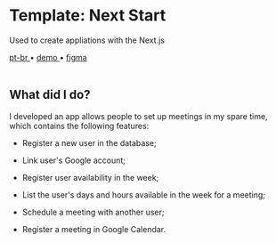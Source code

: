 <div valing="top">
  <h1>Template: <span>Next Start</span></h1>
  <p>Used to create appliations with the Next.js</p>
  <nav>
    <div id="repository-buttons"/>
    <a class="navigation-link disabled" href="https://github.com/L-Marcel/ignite-06-reactjs-2022-ignite-call/blob/main/README.md" target="__blank__">
      pt-br
    </a>
    <span class="disabled">•</span>
    <a class="navigation-link" href="https://ignite-06-reactjs-2022-ignite-call.vercel.app/" target="__blank__">
      demo
    </a>
    <span>•</span>
    <a class="navigation-link" href="https://www.figma.com/file/69Xmjd50wGzTh0Fsfwa2Ff/Ignite-Call-(Copy)?node-id=0%3A1&t=vtsM0NVR7HbxfoF4-1" target="__blank__">
      figma
    </a>
  </nav>
</div>

<br/>

<div id="grid">
  <div id="grid-item">
    <h2>What did I <span>do</span>?</h2>
    <p>I developed an app allows people to <span>set up meetings</span> in my spare time, which contains the following features:</p>
    <ul>
      <li id="checked"><p>Register a new user in the database;</p></li>
      <li id="checked"><p>Link user's <span>Google</span> account;</p></li>
      <li id="checked"><p>Register user availability in the week;</p></li>
      <li id="checked"><p>List the user's days and hours available in the week for a meeting;</p></li>
      <li id="checked"><p>Schedule a meeting with another user;</p></li>
      <li id="checked"><p>Register a meeting in <span>Google Calendar</span>.</p></li>
    </ul>
  </div>
</div>
